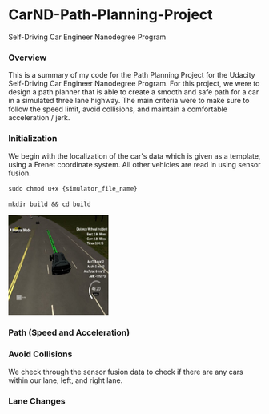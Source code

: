 # CarND-Path-Planning-Project
Self-Driving Car Engineer Nanodegree Program
   
### Overview
This is a summary of my code for the Path Planning Project for the Udacity Self-Driving Car Engineer Nanodegree Program. For this project, we were to design a path planner that is able to create a smooth and safe path for a car in a simulated three lane highway. The main criteria were to make sure to follow the speed limit, avoid collisions, and maintain a comfortable acceleration / jerk. 

### Initialization
We begin with the localization of the car's data which is given as a template, using a Frenet coordinate system. All other vehicles are read in using sensor fusion. 

```shell
sudo chmod u+x {simulator_file_name}
```
`mkdir build && cd build`

<img src="./normal.JPG" alt="alt text" width=200 height=200>

### Path (Speed and Acceleration)



### Avoid Collisions
We check through the sensor fusion data to check if there are any cars within our lane, left, and right lane. 



### Lane Changes








